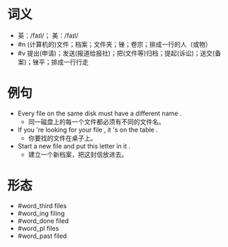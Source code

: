 # 词义
- 英：/faɪl/； 美：/faɪl/
- #n (计算机的)文件；档案；文件夹；锉；卷宗；排成一行的人（或物）
- #v 提出(申请)；发送(报道给报社)；把(文件等)归档；提起(诉讼)；送交(备案)；锉平；排成一行行走
# 例句
- Every file on the same disk must have a different name .
	- 同一磁盘上的每一个文件都必须有不同的文件名。
- If you 're looking for your file , it 's on the table .
	- 你要找的文件在桌子上。
- Start a new file and put this letter in it .
	- 建立一个新档案，把这封信放进去。
# 形态
- #word_third files
- #word_ing filing
- #word_done filed
- #word_pl files
- #word_past filed
